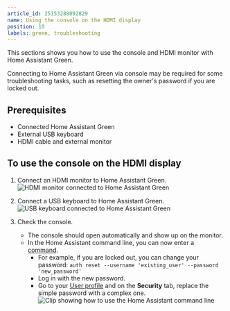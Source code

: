 ```yaml
---
article_id: 25153288092829
name: Using the console on the HDMI display
position: 10
labels: green, troubleshooting
---
```


This sections shows you how to use the console and HDMI monitor with Home Assistant Green.

Connecting to Home Assistant Green via console may be required for some troubleshooting tasks, such as resetting the owner's password if you are locked out.

## Prerequisites

- Connected Home Assistant Green
- External USB keyboard
- HDMI cable and external monitor

## To use the console on the HDMI display

1. Connect an HDMI monitor to Home Assistant Green.
   ![HDMI monitor connected to Home Assistant Green](/static/img/icons/hdmi-monitor.png)

2. Connect a USB keyboard to Home Assistant Green.
   ![USB keyboard connected to Home Assistant Green](/static/img/icons/usb_keyboard.png)

3. Check the console.
   - The console should open automatically and show up on the monitor.
   - In the Home Assistant command line, you can now enter a [command](https://www.home-assistant.io/common-tasks/os/#home-assistant-via-the-command-line).
      - For example, if you are locked out, you can change your password:
         `auth reset --username 'existing_user' --password 'new_password'`
      - Log in with the new password.
      - Go to your [User profile](https://my.home-assistant.io/redirect/profile/) and on the **Security** tab, replace the simple password with a complex one.
   ![Clip showing how to use the Home Assistant command line](/static/img/home-assistant-cli.webp)
